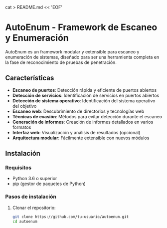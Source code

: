 cat > README.md << 'EOF'
# AutoEnum - Framework de Escaneo y Enumeración

AutoEnum es un framework modular y extensible para escaneo y enumeración de sistemas, diseñado para ser una herramienta completa en la fase de reconocimiento de pruebas de penetración.

## Características

- **Escaneo de puertos**: Detección rápida y eficiente de puertos abiertos
- **Detección de servicios**: Identificación de servicios en puertos abiertos
- **Detección de sistema operativo**: Identificación del sistema operativo del objetivo
- **Escaneo web**: Descubrimiento de directorios y tecnologías web
- **Técnicas de evasión**: Métodos para evitar detección durante el escaneo
- **Generación de informes**: Creación de informes detallados en varios formatos
- **Interfaz web**: Visualización y análisis de resultados (opcional)
- **Arquitectura modular**: Fácilmente extensible con nuevos módulos

## Instalación

### Requisitos

- Python 3.6 o superior
- pip (gestor de paquetes de Python)

### Pasos de instalación

1. Clonar el repositorio:
   ```bash
   git clone https://github.com/tu-usuario/autoenum.git
   cd autoenum